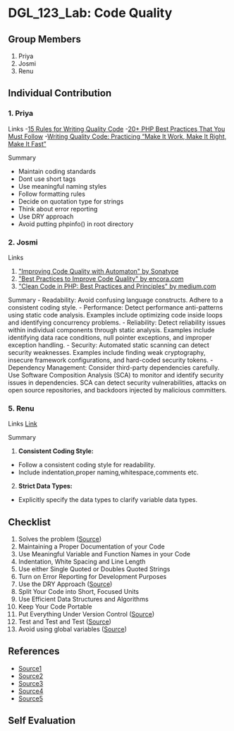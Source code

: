# DGL_123_Lab: Code Quality

## Group Members
1. Priya
2. Josmi
3. Renu

## Individual Contribution
### 1. Priya
   Links
   -[15 Rules for Writing Quality Code](https://www.informit.com/articles/article.aspx?p=2223710)
   -[20+ PHP Best Practices That You Must Follow](https://corephp.com/php-best-practices-that-you-must-follow/)
   -[Writing Quality Code: Practicing “Make It Work, Make It Right, Make It Fast”](https://keyholesoftware.com/writing-quality-code-practicing-make-it-work-make-it-right-make-it-fast/)
   
   Summary
   - Maintain coding standards
   - Dont use short tags
   - Use meaningful naming styles
   - Follow formatting rules
   - Decide on quotation type for strings
   - Think about error reporting
   - Use DRY approach
   - Avoid putting phpinfo() in root directory
     
### 2. Josmi
   Links
   1. ["Improving Code Quality with Automaton" by Sonatype](https://blog.sonatype.com/improving-code-quality-with-automation)
   2. ["Best Practices to Improve Code Quality" by encora.com](https://www.encora.com/insights/best-practices-to-improve-code-quality)
   3. ["Clean Code in PHP: Best Practices and Principles" by medium.com](https://medium.com/@teal33t/clean-code-in-php-best-practices-and-principles-8ccf2f1673a7)
   
   Summary
     - Readability:
         Avoid confusing language constructs.
         Adhere to a consistent coding style.
     - Performance:
         Detect performance anti-patterns using static code analysis.
         Examples include optimizing code inside loops and identifying concurrency problems.
     - Reliability:
         Detect reliability issues within individual components through static analysis.
         Examples include identifying data race conditions, null pointer exceptions, and improper exception handling.
     - Security:
         Automated static scanning can detect security weaknesses.
         Examples include finding weak cryptography, insecure framework configurations, and hard-coded security tokens.
     - Dependency Management:
         Consider third-party dependencies carefully.
         Use Software Composition Analysis (SCA) to monitor and identify security issues in dependencies.
         SCA can detect security vulnerabilities, attacks on open source repositories, and backdoors injected by malicious committers.
         
### 5. Renu
   Links
   [Link](https://www.linkedin.com/pulse/php-best-practices-tips-samuel-john/)
   
   Summary
   1. **Consistent Coding Style:**
   - Follow a consistent coding style for readability.
   - Include indentation,proper naming,whitespace,comments etc.

   2. **Strict Data Types:**
   - Explicitly specify the data types to clarify variable data types.


## Checklist
1.	Solves the problem
([Source](https://keyholesoftware.com/writing-quality-code-practicing-make-it-work-make-it-right-make-it-fast/))
2.	Maintaining a Proper Documentation of your Code
3.	Use Meaningful Variable and Function Names in your Code
4.	Indentation, White Spacing and Line Length
5.	Use either Single Quoted or Doubles Quoted Strings
6.	Turn on Error Reporting for Development Purposes
7.	Use the DRY Approach
([Source](https://corephp.com/php-best-practices-that-you-must-follow/))
8.	Split Your Code into Short, Focused Units
9.	Use Efficient Data Structures and Algorithms
10.	Keep Your Code Portable
11.	Put Everything Under Version Control
([Source](https://www.informit.com/articles/article.aspx?p=2223710))
12.	Test and Test and Test
([Source](https://www.encora.com/insights/best-practices-to-improve-code-quality))
13.	Avoid using global variables
([Source](https://www.linkedin.com/pulse/php-best-practices-tips-samuel-john/))


## References
- [Source1](https://keyholesoftware.com/writing-quality-code-practicing-make-it-work-make-it-right-make-it-fast/)
- [Source2](https://corephp.com/php-best-practices-that-you-must-follow/)
- [Source3](https://www.informit.com/articles/article.aspx?p=2223710)
- [Source4](https://www.encora.com/insights/best-practices-to-improve-code-quality)
- [Source5](https://www.linkedin.com/pulse/php-best-practices-tips-samuel-john/)

## Self Evaluation
  
